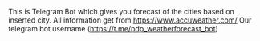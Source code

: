 This is Telegram Bot which gives you forecast of the cities based on inserted city. All information get from https://www.accuweather.com/ 
Our telegram bot username (https://t.me/pdp_weatherforecast_bot)
